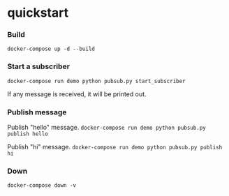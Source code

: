 # quickstart

### Build
`docker-compose up -d --build`

### Start a subscriber
`docker-compose run demo python pubsub.py start_subscriber`

If any message is received, it will be printed out.

### Publish message
Publish "hello" message.
`docker-compose run demo python pubsub.py publish hello`

Publish "hi" message.
`docker-compose run demo python pubsub.py publish hi`

### Down
`docker-compose down -v`
